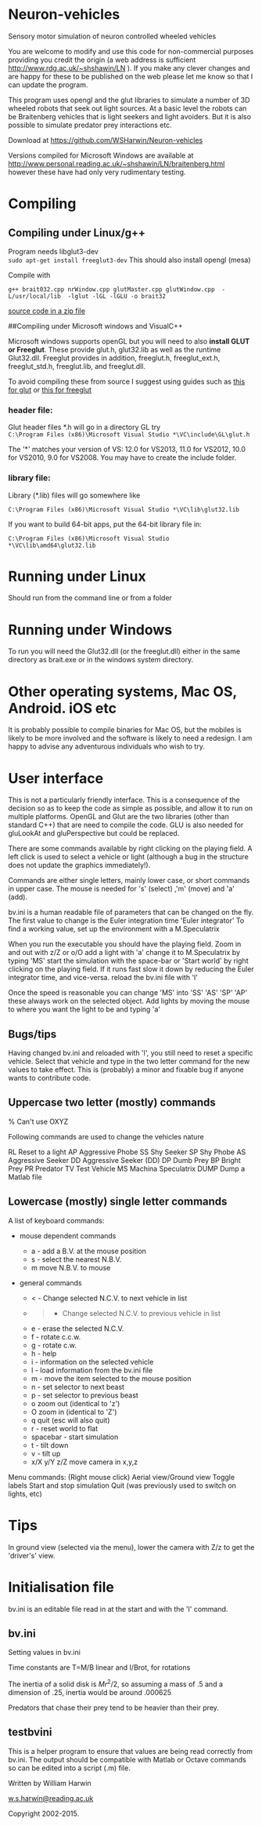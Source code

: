 # Neuron-vehicles
Sensory motor simulation of neuron controlled wheeled vehicles


You are welcome to modify and use this code for non-commercial
purposes providing you credit the origin (a web address is 
sufficient http://www.rdg.ac.uk/~shshawin/LN ). If you make any clever
changes and are happy for these to be published on the web please let
me know so that I can update the program.  

This program uses opengl and the glut libraries to simulate a number
of 3D wheeled robots that seek out light sources. At a basic level the
robots can be Braitenberg vehicles that is light seekers and light
avoiders. But it is also possible to simulate predator prey
interactions etc.

Download at https://github.com/WSHarwin/Neuron-vehicles

Versions compiled for Microsoft Windows are available at  
http://www.personal.reading.ac.uk/~shshawin/LN/braitenberg.html  
however these have had only very rudimentary testing.


# Compiling
## Compiling under Linux/g++

Program needs libglut3-dev  
`sudo apt-get install freeglut3-dev`
This should also install opengl (mesa)

Compile with

`g++ brait032.cpp nrWindow.cpp glutMaster.cpp glutWindow.cpp  -L/usr/local/lib  -lglut -lGL -lGLU -o brait32`

[source code in a zip file](../../archive/master.zip)

##Compiling under Microsoft windows and VisualC++

Microsoft windows supports openGL but you will need to also __install GLUT or Freeglut__. These provide glut.h, glut32.lib as well as the runtime Glut32.dll. Freeglut provides in addition, freeglut.h, freeglut_ext.h, freeglut_std.h, freeglut.lib, and freeglut.dll.

To avoid compiling these from source I suggest using guides such as [this for glut](http://web.eecs.umich.edu/~sugih/courses/eecs487/glut-howto/) or [this for freeglut](http://www.transmissionzero.co.uk/software/freeglut-devel/)

### header file:

Glut header files *.h will go in a directory GL try  
 `C:\Program Files (x86)\Microsoft Visual Studio *\VC\include\GL\glut.h`

The '*' matches your version of VS: 12.0 for VS2013, 11.0 for VS2012, 10.0 for VS2010, 9.0 for VS2008. You may have to create the include folder.

### library file:

Library (*.lib) files will go somewhere like

`C:\Program Files (x86)\Microsoft Visual Studio *\VC\lib\glut32.lib`

If you want to build 64-bit apps, put the 64-bit library file in:

`C:\Program Files (x86)\Microsoft Visual Studio *\VC\lib\amd64\glut32.lib`

# Running under Linux

Should run from the command line or from a folder

# Running under Windows

To run you will need the Glut32.dll (or the freeglut.dll) either in the same directory as 
brait.exe or in the windows system directory.


# Other operating systems, Mac OS, Android. iOS etc
It is probably possible to compile binaries for Mac OS, but the mobiles is likely to 
be more involved and the software is likely to need a redesign. I am happy to advise any
adventurous individuals who wish to try.


# User interface

This is not a particularly friendly interface. This is a consequence of the decision so as to keep
the code as simple as possible, and allow it to run on multiple
platforms. OpenGL and Glut are the two libraries (other than standard
C++) that are need to compile the code. GLU is also needed for gluLookAt
and gluPerspective but could be replaced.

There are some commands available by right clicking on the playing
field.  A left click is used to select a vehicle or light (although a
bug in the structure does not update the graphics immediately!).

Commands are either single letters, mainly lower case, or short
commands in upper case.  The mouse
is needed for 's' (select) ,'m' (move) and 'a' (add).


bv.ini is a human readable file of parameters that can be changed on
the fly. The first value to change is the Euler integration time
'Euler integrator' To find a working value, set up the environment
with a M.Speculatrix

When you run the executable you should have the playing field. Zoom in
and out with z/Z or o/O add a light with 'a' change it to
M.Speculatrix by typing 'MS' start the simulation with the space-bar or
'Start world' by right clicking on the playing field.  If it runs fast
slow it down by reducing the Euler integrator time, and vice-versa.
reload the bv.ini file with 'l'

Once the speed is reasonable you can change 'MS' into 'SS' 'AS' 'SP'
'AP' these always work on the selected object.  Add lights by moving
the mouse to where you want the light to be and typing 'a'

## Bugs/tips

Having changed bv.ini and reloaded with 'l', you still need to reset a
specific vehicle. Select that vehicle and type in the two letter
command for the new values to take effect. This is (probably) a minor
and fixable bug if anyone wants to contribute code.


## Uppercase two letter (mostly)  commands 
% Can't use OXYZ

Following commands are used to change the vehicles nature

 RL Reset to a light
 AP Aggressive Phobe
 SS Shy Seeker
 SP Shy Phobe
 AS Aggressive Seeker
 DD Aggressive Seeker (DD)
 DP Dumb Prey
 BP Bright Prey
 PR Predator
 TV Test Vehicle
 MS Machina Speculatrix
 DUMP Dump a Matlab file


## Lowercase (mostly) single letter commands
A list of keyboard commands:
 - mouse dependent commands
   - a - add a B.V. at the mouse position
   - s - select the nearest N.B.V.
   - m move N.B.V. to mouse

 - general commands
   -  < - Change selected N.C.V. to next vehicle in list 
   -  > - Change selected N.C.V. to previous vehicle in list 
   -  e - erase the selected N.C.V. 
   -  f - rotate c.c.w.
   -  g - rotate c.w.
   -  h - help
   -  i - information on the selected vehicle
   -  l - load information from the bv.ini file
   -  m - move the item selected to the mouse position
   -  n - set selector to next beast
   -  p - set selector to previous beast
   -  o zoom out (identical to 'z')
   -  O zoom in (identical to 'Z')
   -  q quit (esc will also quit)
   -  r - reset world to flat
   -  spacebar - start simulation
   -  t - tilt down
   -  v - tilt up
   -  x/X y/Y z/Z move camera in x,y,z

Menu commands: (Right mouse click)
  Aerial view/Ground view
  Toggle labels
  Start and stop simulation
  Quit
  (was previously used to switch on lights, etc)


# Tips

In ground view (selected via the menu), lower the camera with Z/z to
get the 'driver's' view.

# Initialisation file
bv.ini is an editable file read in at the start and with the 'l' command.


## bv.ini

Setting values in bv.ini

Time constants are T=M/B linear and I/Brot, for rotations

The inertia  of a solid disk is $Mr^2/2$, so assuming a mass of .5 and a
dimension of .25, inertia would be around .000625

Predators that chase their prey tend to be heavier than their prey.



## testbvini

This is a helper program to ensure that values are being read correctly from
bv.ini. The output should be compatible with Matlab or Octave commands so can be
edited into a script (.m) file.



Written by William Harwin

w.s.harwin@reading.ac.uk

Copyright 2002-2015.
